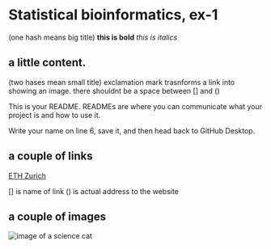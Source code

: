 # Statistical bioinformatics, ex-1 

(one hash means big title)
**this is bold**
_this is italics_

 
## a little content.
(two hases mean small title)
exclamation mark trasnforms a link into showing an image.
there shouldnt be a space between [] and ()

This is your README. READMEs are where you can communicate what your project is and how to use it.

Write your name on line 6, save it, and then head back to GitHub Desktop.
## a couple of links
[ETH Zurich](https://ethz.ch/en.html)

[] is name of link
() is actual address to the website

## a couple of images
![image of a science cat](https://octodex.github.com/images/bannekat.png)


